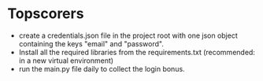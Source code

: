 # Topscorers

- create a credentials.json file in the project root with one json object containing the keys "email" and "password".
- Install all the required libraries from the requirements.txt (recommended: in a new virtual environment)
- run the main.py file daily to collect the login bonus.
